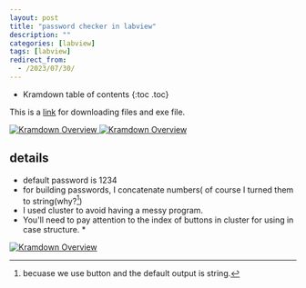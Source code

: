 ```yaml
---
layout: post
title: "password checker in labview"
description: ""
categories: [labview]
tags: [labview]
redirect_from:
  - /2023/07/30/
---
```

* Kramdown table of contents
{:toc .toc}

This is a [link]([https://github.com/siavash-aghajani/password-checker-labview]) for downloading files and exe file.

<a class="post-image" href="/assets/images/posts/pass_front.png">
<img itemprop="image" data-src="/assets/images/posts/pass_front.png" src="/assets/javascripts/unveil/loader.gif" alt="Kramdown Overview" />
</a>

<a class="post-image" href="/assets/images/posts/pass_back.png">
<img itemprop="image" data-src="/assets/images/posts/pass_back.png" src="/assets/javascripts/unveil/loader.gif" alt="Kramdown Overview" />
</a>


## details

* default password is 1234
* for building passwords, I concatenate numbers( of course I turned them to string(why?[^1])
* I used cluster to avoid having a messy program.
* You'll need to pay attention to the index of buttons in cluster for using in case structure.
  *<a class="post-image" href="/assets/images/posts/pass_front2.png">
<img itemprop="image" data-src="/assets/images/posts/pass_front2.png" src="/assets/javascripts/unveil/loader.gif" alt="Kramdown Overview" />
</a>





[^1]: becuase we use button and the default output is string.
